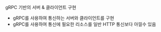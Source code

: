gRPC 기반의 서버 & 클라이언트 구현

- gRPC를 사용하여 통신하는 서버와 클라이언트를 구현
- gRPC를 사용하여 통신에 필요한 리소스를 일반 HTTP 통신보다 아낄수 있음
